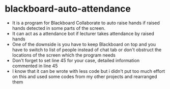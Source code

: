 # blackboard-auto-attendance
* It is a program for Blackboard Collaborate to auto raise hands if raised hands detected in some parts of the screen.
* It can act as a attendance bot if lecturer takes attendance by raised hands
* One of the downside is you have to keep Blackboard on top and you have to switch to list of people instead of chat tab or don't obstruct the locations of the screen which the program needs
* Don't forget to set line 45 for your case, detailed information commented in line 45
* I know that it can be wrote with less code but i didn't put too much effort on this and used some codes from my other projects and rearranged them
